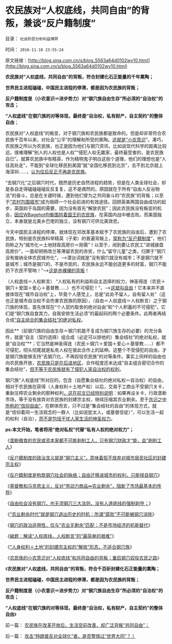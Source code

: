 # 农民族对“人权底线，共同自由”的背叛，兼谈“反户籍制度”

目录： `社会阶层分析利益博羿` 

时间： `2016-11-10 23:55:24` 

原文链接：[http://blog.sina.com.cn/s/blog_5563a64d0102wy10.html](http://blog.sina.com.cn/s/blog_5563a64d0102wy10.html)

**农民族对“人权底线，共同自由”的背叛，符合封建化石正能量的千年熏陶；**

**世界民主进程磕碰，中国民主进程的停滞，都是因为农民族的背叛；**

**反户籍制度是（小农意识＝进步势力）对“钢穴族自由生存”所必须的“自治权”的攻击；**

**“人权底线”在钢穴族的对等体现，最终是“自治权，私有财产，自主契约”的整体自由**；

农民族对“人权底线”的叛变，对于钢穴族和农民族都是致命的。但是却非常符合农民族千百年以来，对社会“公平”的理解和所受的熏陶。[这就是“小农意识](../../../2009/11/15/小农意识和被利用的户籍制度的争论.md)”。凑巧，农民族之所以为农民族，也正是因为他们与钢穴资讯，比如说现代科学的距离比较远，很难理解“别人的人权也是人权”“侵犯人权无赢家，最终最受害的，是农民族自已”。就算农民族中有精英，作为精明鬼子明白这些个道理，他们的理想也是“人往高处走”，不能到“全球化移民到美国”就“全国化移民到北京”，去不到北京就上海深圳……，[认为往后反正不再是农民族](../../../2016/8/30/阿西莫夫《空中石子》中评价的“反户籍制度”；.md)。

“去钢穴化”之后钢穴时代，既然是历史自然进程的趋势，但是在人类全球社会，却是各自走得磕磕碰碰反反复复，这不是偶然的。原因就在于所有“自由人反谷物法”的奋斗，总是在关键时侯，遭到他们曾为之共同奋斗的“农民族”的背叛；以至于[“农村包围城市”](../../../2009/9/18/农村包围城市只是信仰中的神话.md)成为阻碍一个社会前进的有效途径。回顾英美两国自由成功的起步，英国抑于岛国的需要，因为没有首先“解放农民”；因此农民族没有叛变的机会，[因应WBagehot均衡围拱着国王的农民族](../../../2013/11/21/英国内战双方的“阶级成分”，理解马恩毛主义的谬误.md)，在英国内战中被击败。而美国独立，本身就是北美乡巴佬的独立，没有钢穴可供北美效忠。

今天中国民主进程的停滞，就体现在邓改革基本赋予了农民族的自由后，遭到了农民族，特别是农民族科举精英（子弟）的普遍背叛上，[常称为“反户籍制度](../../../2012/3/23/“反户籍制度”扼杀民主于自治萌芽.md)”，他们则称之为“城市化＝土地财政高房价＝刚需”！以至于，闹到要让农民工“进城接盘高房价”，一面却把杨改兰等滞留农民的赤贫，什么“留守儿童”之类，归罪于“钢穴没有接纳全体农民城市化”，——>潜台词就是“没有钢穴就没有城市；不是钢穴就不是城市；城市是钢穴的，不是市民的，农民族永远不能创造更多的财富，钢穴不能扔下农民不管呐！”——>[这是赤裸裸的背叛](../../../2016/11/8/钢穴对农民族“人权权利+土地”的封建宗主权，及钢穴族.md)！

（人权底线＝人权断言）
“人权私有的利益和自主选择的权力，神圣得连（农民＋钢穴＋爱国＋爱心＋基督教……）也不可侵犯！”，——>[这就叫自由](../../../2016/10/25/“爱心社会，爱心时代，强制爱心”vs“自由，自由时代”.md)！它本来并不直接体现在“城市自治权”上，毕竟个人感觉上，总是“此处不留人，自有留人处”（这也正是城市自治权不会伤害农民族的原因），（自由＝人权底线＝人权断言）之于钢穴族的体现，首先体现在“个人契约取舍的绝对自由”和“个人积蓄的不可侵犯”。它们是“钢穴族自食其力，自我安排生活必须”的最起码的两个必要条件。此两者再结合成[“自主组合的集会结社”的绝对私权](../../../2013/2/1/不排外不叫人权，不排外不叫自治；不叫私有财产.md)。

因此**（前钢穴族的自由生存＝钢穴机能不复成为钢穴族生存的必要）的充分条件，就是“自主（契约选择）组合成（必定可以排他的）集会结社”的绝对私权，就是“自治权”**；它当然是神圣得连（农民＋钢穴＋爱国＋爱心＋基督教……）都不可侵犯，彻头彻尾就是私有人权在彼此合作上的延伸。这整个不受侵犯的自由，才是钢穴族能够支持“去钢穴化，不再奴役农民族”的对等条件。事实上同样的自由也向农民族开放，[农民族只是在后进地区](../../../2009/9/18/农村包围城市只是信仰中的神话.md)，合作程度还未达成“自主组合密切合作的集会结社”，[但不等于农民族就有了侵犯人家自治权的权利](http://darthvad.blog.163.com/blog/static/53399470201193052253581/)。

钢穴族“人权底线”所对应的，包含（自愿集会结社的绝对私权＝自治权）的自由，相对于农民族在获得（人身权利＋土地产权）以后，交易于工商业不受钢穴关卡，重新压榨农业剩余的那种权利[，这在前文已经特别说明](../../../2016/10/31/农民脱贫的极简要点.md)：如果再设关卡，行政垄断市场，等于没有放弃对农民族的封建宗主权，继续压缩其农业剩余。至于[共识之中所称的“信仰自由”](../../../2009/11/27/有侵犯人权的哲学，没有不信“人权”的“信仰”.md)，在群体而言，只不过是“集会结社的自由”的体现方式，就是“信仰着同一生活观念的一群人（比如说犹太人，或基督信徒）”，可以生活一起的权利（自治），[而不是包括干扰人家生活的神圣权力](../../../2009/6/19/科学认知是唯心信仰和唯物主义共存条件.md)。

**ps:本文开始，笔者将用“绝对私权”代替“私有人权的绝对权力”；**

《[垄断粮食的农民或资本家都不可能剥削工人，只有钢穴财政才“能，会”剥削工人](../../../2016/10/30/人道底线升级为人权底线，工人农民都不可能再被剥削.md)》

《[反户籍制度的政治含义就是“钢穴主义”，意味着拒不放弃对城市居民社区的封建宗主权](../../../2016/10/31/农民脱贫的极简要点.md)》

《[反户籍制度是构筑钢穴社会的脉络；自由迁移进城市的权利，只能授自钢穴](../../../2016/11/1/反户籍制度是构筑钢穴社会的脉络，基督教不是国际惯例；.md)》

《[基督教和马克思主义，反对“劳动力商品∞农业剩余”，阻断了市场最基本的传导](../../../2016/11/2/“剩余价值理论”“学术”的政治本质.md)》

《[自由社会没有钢穴，也无须钢穴三大法则，没有人道底线的强制剥夺；](../../../2016/11/3/钢穴三大法则，法学解释“人权底线”和“自由”.md)》

《[“农业剩余时代”就是钢穴退出历史的时机；所谓“腐败”不可能被钢穴消除](../../../2016/11/4/“农业剩余时代”就是钢穴退出历史的时机；.md)》

《[钢穴的政治适用性，仅与“农业无剩余”匹配；不是市场经济的机能替代](../../../2016/11/6/常识命题上的科普，非常简单的艰难；.md)》

《[破题：解读“人权底线，人权断言”的“最简单的艰难”](../../../2016/11/7/破题：解读“人权底线，人权断言”的“最简单的艰难”；.md)》

《[“人身权利＋土地”的封建宗主权的“解放”形态，不适合钢穴族](../../../2016/11/8/钢穴对农民族“人权权利+土地”的封建宗主权，及钢穴族.md)》

《[农民族的小农意识对“人权底线”和共同自由的背叛；重启钢穴奴役农民之路](../../../2016/11/9/小农意识的进步势力，对“人权底线”的背叛.md)》

《**农民族对“人权底线，共同自由”的背叛，符合千百斫封建化石正能量的熏陶；**

**世界民主进程磕碰，中国民主进程的停滞，都是因为农民族的背叛；**

**反户籍制度是（小农意识＝进步势力）对“钢穴族自由生存”所必须的“自治权”的攻击；**

**“人权底线”在钢穴族的对等体现，最终是“自治权，私有财产，自主契约”的整体自由**》

前一篇： [农民族在改革开放后，生活空前改善，却广泛背叛“共同自由”；](../../../2016/11/11/农民族在改革开放后，生活空前改善，却广泛背叛“共同自由”；.md)

后一篇： [攻击“特朗普反对全球化”者，是否警惕过“世界大同”？！](../../../2016/11/10/攻击“特朗普反对全球化”者，是否警惕过“世界大同”？！.md)

